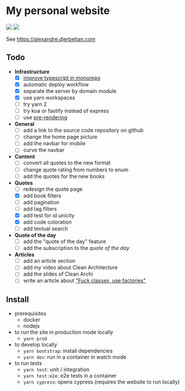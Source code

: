 # My personal website

![](https://github.com/adjerbetian/alexandre-djerbetian/workflows/End%20to%20end%20tests/badge.svg)
![](https://github.com/adjerbetian/alexandre-djerbetian/workflows/unit%20%26%20integration%20tests/badge.svg)

See https://alexandre.djerbetian.com

## Todo

- **Infrastructure**
  - [X] [improve typescript in monorepo](https://medium.com/@NiGhTTraX/how-to-set-up-a-typescript-monorepo-with-lerna-c6acda7d4559)
  - [X] automatic deploy workflow
  - [X] separate the server by domain module
  - [X] use yarn workspaces
  - [ ] try yarn 2
  - [ ] try koa or fastify instead of express
  - [ ] use [pre-rendering](https://github.com/chrisvfritz/prerender-spa-plugin)
- **General**    
  - [ ] add a link to the source code repository on github
  - [ ] change the home page picture
  - [ ] add the navbar for mobile
  - [ ] curve the navbar
- **Content**
  - [ ] convert all quotes to the new format
  - [ ] change quote rating from numbers to enum
  - [ ] add the quotes for the new books
- **Quotes**
  - [ ] redesign the quote page
  - [X] add book filters
  - [ ] add pagination
  - [ ] add tag filters
  - [X] add test for id unicity
  - [X] add code coloration
  - [ ] add textual search
- **Quote of the day**
  - [ ] add the "quote of the day" feature
  - [ ] add the subscription to the *quote of the day*
- **Articles**
  - [ ] add an article section
  - [ ] add my video about Clean Architecture
  - [ ] add the slides of Clean Archi
  - [ ] write an article about ["Fuck classes, use factories"](https://github.com/360Learning/platform/pull/546#discussion_r422938352)

## Install

- prerequisites
  - docker
  - nodejs
- to run the site in production mode locally
  - `yarn prod`
- to develop locally
  - `yarn bootstrap`: install dependencies
  - `yarn dev`: run in a container in watch mode
- to run tests
  - `yarn test`: unit / integration
  - `yarn test:e2e`: e2e tests in a container
  - `yarn cypress`: opens cypress (requires the website to run locally)
